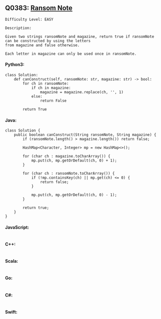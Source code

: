 ## Q0383: [Ransom Note](https://leetcode.com/problems/ransom-note/)

```
Difficulty Level: EASY
```

```
Description:

Given two strings ransomNote and magazine, return true if ransomNote can be constructed by using the letters
from magazine and false otherwise.

Each letter in magazine can only be used once in ransomNote.
```

#### Python3:

```
class Solution:
    def canConstruct(self, ransomNote: str, magazine: str) -> bool:
        for ch in ransomNote:
            if ch in magazine:
                magazine = magazine.replace(ch, '', 1)
            else:
                return False
                
        return True
```

#### Java:

```
class Solution {
    public boolean canConstruct(String ransomNote, String magazine) {
        if (ransomNote.length() > magazine.length()) return false;

        HashMap<Character, Integer> mp = new HashMap<>();

        for (char ch : magazine.toCharArray()) {
            mp.put(ch, mp.getOrDefault(ch, 0) + 1);
        }

        for (char ch : ransomNote.toCharArray()) {
            if (!mp.containsKey(ch) || mp.get(ch) <= 0) {
                return false;
            }

            mp.put(ch, mp.getOrDefault(ch, 0) - 1);
        }

        return true;
    }
}
```

#### JavaScript:

```

```

#### C++:

```

```

#### Scala:

```

```

#### Go:

```

```

#### C#:

```

```

#### Swift:

```

```